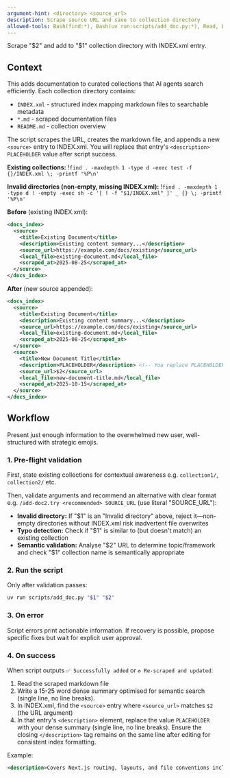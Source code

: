 ```yaml
---
argument-hint: <directory> <source_url>
description: Scrape source URL and save to collection directory
allowed-tools: Bash(find:*), Bash(uv run:scripts/add_doc.py:*), Read, Edit
---
```


Scrape "$2" and add to "$1" collection directory with INDEX.xml entry.

## Context

This adds documentation to curated collections that AI agents search efficiently. Each collection directory contains:

- `INDEX.xml` - structured index mapping markdown files to searchable metadata
- `*.md` - scraped documentation files
- `README.md` - collection overview

The script scrapes the URL, creates the markdown file, and appends a new `<source>` entry to INDEX.xml. You will replace that entry's `<description>` `PLACEHOLDER` value after script success.

**Existing collections:** !`find . -maxdepth 1 -type d -exec test -f {}/INDEX.xml \; -printf '%P\n'`

**Invalid directories (non-empty, missing INDEX.xml):** !`find . -maxdepth 1 -type d ! -empty -exec sh -c '[ ! -f "$1/INDEX.xml" ]' _ {} \; -printf '%P\n'`

**Before** (existing INDEX.xml):

```xml
<docs_index>
  <source>
    <title>Existing Document</title>
    <description>Existing content summary...</description>
    <source_url>https://example.com/docs/existing</source_url>
    <local_file>existing-document.md</local_file>
    <scraped_at>2025-08-25</scraped_at>
  </source>
</docs_index>
```

**After** (new source appended):

```xml
<docs_index>
  <source>
    <title>Existing Document</title>
    <description>Existing content summary...</description>
    <source_url>https://example.com/docs/existing</source_url>
    <local_file>existing-document.md</local_file>
    <scraped_at>2025-08-25</scraped_at>
  </source>
  <source>
    <title>New Document Title</title>
    <description>PLACEHOLDER</description> <!-- You replace PLACEHOLDER -->
    <source_url>$2</source_url>
    <local_file>new-document-title.md</local_file>
    <scraped_at>2025-10-15</scraped_at>
  </source>
</docs_index>
```

## Workflow

Present just enough information to the overwhelmed new user, well-structured with strategic emojis.

### 1. Pre-flight validation

First, state existing collections for contextual awareness e.g. `collection1/`, `collection2/` etc.

Then, validate arguments and recommend an alternative with clear format e.g. `/add-doc2.try <recommended> SOURCE_URL` (use literal "SOURCE_URL"):

- **Invalid directory:** If "$1" is an "Invalid directory" above, reject it—non-empty directories without INDEX.xml risk inadvertent file overwrites
- **Typo detection:** Check if "$1" is similar to (but doesn't match) an existing collection
- **Semantic validation:** Analyse "$2" URL to determine topic/framework and check "$1" collection name is semantically appropriate

### 2. Run the script

Only after validation passes:

```bash
uv run scripts/add_doc.py "$1" "$2"
```

### 3. On error

Script errors print actionable information. If recovery is possible, propose specific fixes but wait for explicit user approval.

### 4. On success

When script outputs `✅ Successfully added` or `♻️ Re-scraped and updated`:

1. Read the scraped markdown file
2. Write a 15-25 word dense summary optimised for semantic search (single line, no line breaks).
3. In INDEX.xml, find the `<source>` entry where `<source_url>` matches `$2` (the URL argument)
4. In that entry's `<description>` element, replace the value `PLACEHOLDER` with your dense summary (single line, no line breaks). Ensure the closing `</description>` tag remains on the same line after editing for consistent index formatting.

Example:

```xml
<description>Covers Next.js routing, layouts, and file conventions including dynamic routes, metadata, and project organisation strategies.</description>
```
